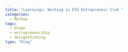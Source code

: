 ```yaml
---
title: "Learnings: Working in ETH Entrepreneur Club "
categories:
  - Markup
tags:
  - blogs
  - entrepreneurship
  - designthinking
type: "blog"
---
```



